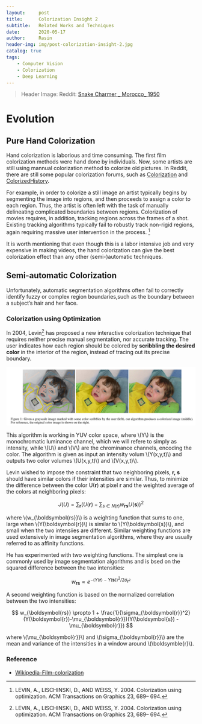 ```yaml
---
layout:     post
title:      Colorization Insight 2
subtitle:   Related Works and Techniques
date:       2020-05-17
author:     Rasin
header-img: img/post-colorization-insight-2.jpg
catalog: true
tags:
    - Computer Vision
    - Colorization
    - Deep Learning
---
```


> Header Image: Reddit: [Snake Charmer _ Morocco_ 1950](https://www.reddit.com/r/Colorization/comments/gkjhsx/snake_charmer_morocco_1950) 

# Evolution

## Pure Hand Colorization

Hand colorization is laborious and time consuming. The first film colorization methods were hand done by individuals. Now, some artists are still using mannual colorization method to colorize old pictures. In Reddit, there are still some popular colorization forums, such as [Colorization](https://www.reddit.com/r/Colorization/) and [ColorizedHistory](https://www.reddit.com/r/ColorizedHistory/).

For example, in order to colorize a still image an artist typically begins by segmenting the image into regions, and then proceeds to assign a color to each region. Thus, the artist is often left with the task of manually delineating complicated boundaries between regions. Colorization of movies requires, in addition, tracking regions across the frames of a shot. Existing tracking algorithms typically fail to robustly track non-rigid regions, again requiring massive user intervention in the process. [^1]

It is worth mentioning that even though this is a labor intensive job and very expensive in making videos, the hand colorization can give the best colorization effect than any other (semi-)automatic techniques. 

## Semi-automatic Colorization

Unfortunately, automatic segmentation algorithms often fail to correctly identify fuzzy or complex region boundaries,such as the boundary between a subject’s hair and her face. 

### Colorization using Optimization

In 2004, Levin[^1] has proposed a new interactive colorization technique that requires neither precise manual segmentation, nor accurate tracking. The user indicates how each region should be colored by **scribbling the desired color** in the interior of the region, instead of tracing out its precise boundary.

![Levin example](https://raw.githubusercontent.com/rasin-tsukuba/blog-images/master/img/20200517092539.png)

This algorithm is working in YUV color space, where \\(Y\\) is the monochromatic luminance channel, which we will refere to simply as intensity, while \\(U\\) and \\(V\\) are the chrominance channels, encoding the color. The algorithm is given as input an intensity volum \\(Y(x,y,t)\\) and outputs two color volumes \\(U(x,y,t)\\) and \\(V(x,y,t)\\).

Levin wished to impose the constraint that two neighboring pixels, **r, s** should have similar colors if their intensities are similar. Thus, to minimize the difference between the color U(**r**) at pixel **r** and the weighted average of the colors at neighboring pixels:

$$
J(U)=\sum _{\boldsymbol{r}}\left( U(\boldsymbol{r})-\sum _{s\in N(\boldsymbol{r})} w_{\boldsymbol{rs}} U(\boldsymbol{s})\right)^2
$$

where \\(w_{\boldsymbol{rs}}\\) is a weighting function that sums to one, large when \\(Y(\boldsymbol{r})\\) is similar to \\(Y(\boldsymbol{s})\\), and small when the two intensiies are different. Similar weighting functions are used extensively in image segmentation algorithms, where they are usually referred to as affinity functions.

He has experimented with two weighting functions. The simplest one is commonly used by image segmentation algorithms and is bsed on the squared difference between the two intensities:

$$
w_{\boldsymbol{rs}} \propto e^{-(Y(\boldsymbol{r}) - Y(\boldsymbol{s}))^2/2\sigma_{\boldsymbol{r}^2}}
$$

A second weighting function is based on the normalized correlation between the two intensities:

$$
w_{\boldsymbol{rs}} \propto 1 + \frac{1}{\sigma_{\boldsymbol{r}}^2}(Y(\boldsymbol{r})-\mu_{\boldsymbol{r}})(Y(\boldsymbol{s}) - \mu_{\boldsymbol{r}})
$$

where \\(\mu_{\boldsymbol{r}}\\) and \\(\sigma_{\boldsymbol{r}}\\) are the mean and variance of the intensities in a window around \\(\boldsymble{r}\\).


### Reference

- [Wikipedia-Film-colorization](https://en.wikipedia.org/wiki/Film_colorization)

[^1]: LEVIN, A., LISCHINSKI, D., AND WEISS, Y. 2004. Colorization using optimization. ACM Transactions on Graphics 23, 689– 694.
 

